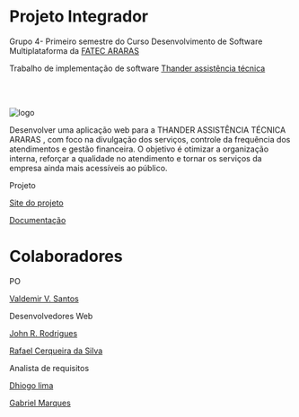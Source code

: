 <!DOCTYPE html>
<html lang="pt-br">
<head>
    <meta charset="UTF-8">
    <meta name="viewport" content="width=device-width, initial-scale=1.0">
   
</head>
<body>
    <h1>Projeto Integrador</h1>

<p> Grupo 4- Primeiro semestre do Curso Desenvolvimento de Software Multiplataforma da <a href="https://fatecararas.cps.sp.gov.br/tecnologia-em-desenvolvimento-de-softwares-multiplataforma/"> FATEC ARARAS</a> </p>

<p> Trabalho de implementação de software <a 
href="">Thander assistência técnica</a></p>
<br> <br/>


![logo](https://github.com/user-attachments/assets/294d57b5-8043-4c6a-b19f-5c9bf310988a)


Desenvolver uma aplicação web para a THANDER ASSISTÊNCIA TÉCNICA ARARAS , com foco na divulgação dos serviços, controle da frequência dos atendimentos e gestão financeira. O objetivo é otimizar a organização interna, reforçar a qualidade no atendimento e tornar os serviços da empresa ainda mais acessíveis ao público.





<p>Projeto</p>
<p><a href="[">Site do projeto</p>
<p><a href="">Documentação</a></p>

<h1>Colaboradores</h1>

<p>PO</p>
<p><a href="https://github.com/valdemirvalentin07">Valdemir V. Santos</a></p>

<p>Desenvolvedores Web</p>
<p><a href="https://github.com/johnrrodrigues">John R. Rodrigues</a></p>
<p><a href="https://github.com/rrafaelcerqueira">Rafael Cerqueira da Silva </a></p>


<p>Analista de requisitos</p>
<p><a href="https://github.com/Dhiii-Lima">Dhiogo lima</a></p>
<p><a href="https://github.com/GabrielT27">Gabriel Marques</a></p>



    
</body>
</html>


